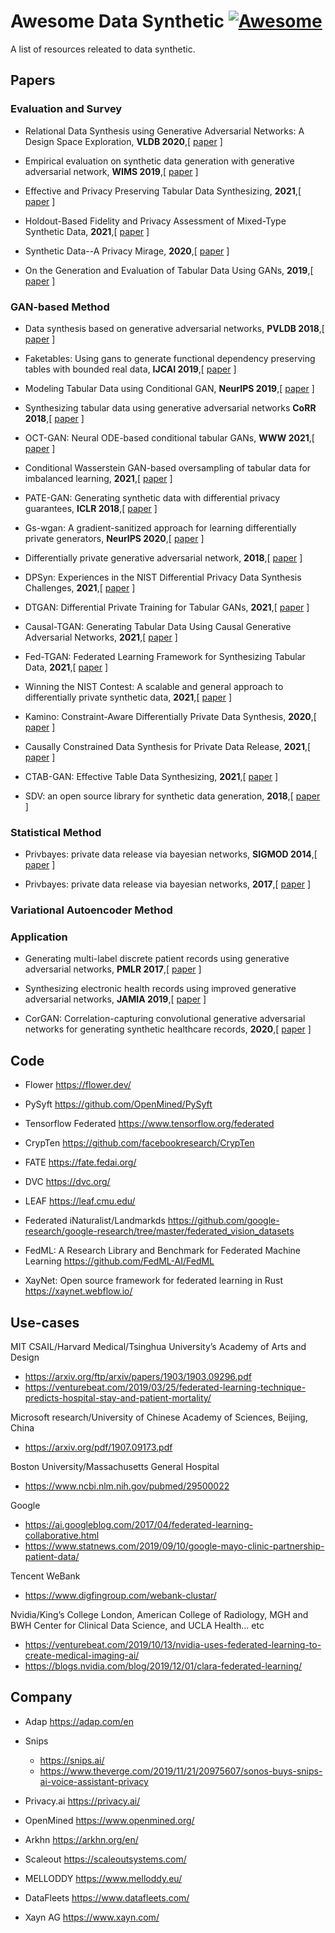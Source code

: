 # Awesome Data Synthetic [![Awesome](https://awesome.re/badge.svg)](https://awesome.re)

A list of resources releated to data synthetic.

## Papers

### Evaluation and Survey

* Relational Data Synthesis using Generative Adversarial Networks: A Design Space Exploration, **VLDB 2020**,[ [paper](http://www.vldb.org/pvldb/vol13/p1962-fan.pdf) ] 

* Empirical evaluation on synthetic data generation with generative adversarial network, **WIMS 2019**,[ [paper](https://dl.acm.org/doi/10.1145/3326467.3326474) ] 

* Effective and Privacy Preserving Tabular Data Synthesizing, **2021**,[ [paper](https://arxiv.org/pdf/2108.10064.pdf) ] 

* Holdout-Based Fidelity and Privacy Assessment of Mixed-Type Synthetic Data, **2021**,[ [paper](https://arxiv.org/pdf/2104.00635.pdf) ] 

* Synthetic Data--A Privacy Mirage, **2020**,[ [paper](https://arxiv.org/pdf/2011.07018.pdf) ] 

* On the Generation and Evaluation of Tabular Data Using GANs, **2019**,[ [paper](https://www.ru.nl/publish/pages/769526/z04_master_thesis_brenninkmeijer.pdf) ] 


### GAN-based Method

* Data synthesis based on generative adversarial networks, **PVLDB 2018**,[ [paper](https://www.vldb.org/pvldb/vol11/p1071-park.pdf) ] 

* Faketables: Using gans to generate functional dependency preserving tables with bounded real data, **IJCAI 2019**,[ [paper](https://www.ijcai.org/proceedings/2019/0287.pdf) ] 

* Modeling Tabular Data using Conditional GAN, **NeurIPS 2019**,[ [paper](https://papers.nips.cc/paper/2019/file/254ed7d2de3b23ab10936522dd547b78-Paper.pdf) ] 

* Synthesizing tabular data using generative adversarial networks **CoRR 2018**,[ [paper](https://arxiv.org/pdf/1811.11264.pdf) ] 

* OCT-GAN: Neural ODE-based conditional tabular GANs, **WWW 2021**,[ [paper](https://arxiv.org/pdf/2105.14969.pdf) ] 

* Conditional Wasserstein GAN-based oversampling of tabular data for imbalanced learning, **2021**,[ [paper](https://arxiv.org/pdf/2008.09202.pdf) ] 

* PATE-GAN: Generating synthetic data with differential privacy guarantees, **ICLR 2018**,[ [paper](https://openreview.net/pdf?id=S1zk9iRqF7) ] 

* Gs-wgan: A gradient-sanitized approach for learning differentially private generators, **NeurIPS 2020**,[ [paper](https://arxiv.org/pdf/2006.08265.pdf) ] 

* Differentially private generative adversarial network, **2018**,[ [paper](https://arxiv.org/pdf/1802.06739.pdf?utm_source=share&utm_medium=ios_app&utm_name=iossmf) ] 

* DPSyn: Experiences in the NIST Differential Privacy Data Synthesis Challenges, **2021**,[ [paper](https://arxiv.org/pdf/2106.12949.pdf) ] 

* DTGAN: Differential Private Training for Tabular GANs, **2021**,[ [paper](https://arxiv.org/pdf/2107.02521.pdf) ] 

* Causal-TGAN: Generating Tabular Data Using Causal Generative Adversarial Networks, **2021**,[ [paper](https://arxiv.org/pdf/2104.10680.pdf) ] 

* Fed-TGAN: Federated Learning Framework for Synthesizing Tabular Data, **2021**,[ [paper](https://arxiv.org/pdf/2108.07927.pdf) ] 

* Winning the NIST Contest: A scalable and general approach to differentially private synthetic data, **2021**,[ [paper](https://arxiv.org/pdf/2108.04978.pdf) ] 

* Kamino: Constraint-Aware Differentially Private Data Synthesis, **2020**,[ [paper](https://arxiv.org/pdf/2012.15713.pdf) ] 

* Causally Constrained Data Synthesis for Private Data Release, **2021**,[ [paper](https://arxiv.org/pdf/2105.13144.pdf) ] 

* CTAB-GAN: Effective Table Data Synthesizing, **2021**,[ [paper](https://arxiv.org/pdf/2102.08369.pdf) ] 

* SDV: an open source library for synthetic data generation, **2018**,[ [paper](https://dspace.mit.edu/bitstream/handle/1721.1/121631/1098174866-MIT.pdf?sequence=1&isAllowed=y) ] 


### Statistical Method

* Privbayes: private data release via bayesian networks, **SIGMOD 2014**,[ [paper](http://dimacs.rutgers.edu/~graham/pubs/papers/PrivBayes.pdf) ] 

* Privbayes: private data release via bayesian networks, **2017**,[ [paper](https://dl.acm.org/doi/pdf/10.1145/3134428) ] 



### Variational Autoencoder Method


### 


### Application

* Generating multi-label discrete patient records using generative adversarial networks, **PMLR 2017**,[ [paper](http://proceedings.mlr.press/v68/choi17a/choi17a.pdf) ] 

* Synthesizing electronic health records using improved generative adversarial networks, **JAMIA 2019**,[ [paper](https://pubmed.ncbi.nlm.nih.gov/30535151/) ] 

* CorGAN: Correlation-capturing convolutional generative adversarial networks for generating synthetic healthcare records, **2020**,[ [paper](https://www.aaai.org/ocs/index.php/FLAIRS/FLAIRS20/paper/viewFile/18458/17611) ] 


## Code

* Flower https://flower.dev/

* PySyft https://github.com/OpenMined/PySyft

* Tensorflow Federated  https://www.tensorflow.org/federated

* CrypTen https://github.com/facebookresearch/CrypTen

* FATE https://fate.fedai.org/

* DVC https://dvc.org/

* LEAF https://leaf.cmu.edu/

* Federated iNaturalist/Landmarkds https://github.com/google-research/google-research/tree/master/federated_vision_datasets

* FedML: A Research Library and Benchmark for Federated Machine Learning https://github.com/FedML-AI/FedML

* XayNet: Open source framework for federated learning in Rust https://xaynet.webflow.io/ 


## Use-cases

MIT CSAIL/Harvard Medical/Tsinghua University’s Academy of Arts and Design

* https://arxiv.org/ftp/arxiv/papers/1903/1903.09296.pdf
* https://venturebeat.com/2019/03/25/federated-learning-technique-predicts-hospital-stay-and-patient-mortality/

Microsoft research/University of Chinese Academy of Sciences, Beijing, China

* https://arxiv.org/pdf/1907.09173.pdf

Boston University/Massachusetts General Hospital

* https://www.ncbi.nlm.nih.gov/pubmed/29500022

Google

* https://ai.googleblog.com/2017/04/federated-learning-collaborative.html
* https://www.statnews.com/2019/09/10/google-mayo-clinic-partnership-patient-data/

Tencent WeBank

* https://www.digfingroup.com/webank-clustar/

Nvidia/King’s College London, American College of Radiology, MGH and BWH Center for Clinical Data Science, and UCLA Health... etc

* https://venturebeat.com/2019/10/13/nvidia-uses-federated-learning-to-create-medical-imaging-ai/
* https://blogs.nvidia.com/blog/2019/12/01/clara-federated-learning/





## Company

* Adap https://adap.com/en

* Snips
    * https://snips.ai/
    * https://www.theverge.com/2019/11/21/20975607/sonos-buys-snips-ai-voice-assistant-privacy

* Privacy.ai https://privacy.ai/

* OpenMined https://www.openmined.org/

* Arkhn https://arkhn.org/en/

* Scaleout https://scaleoutsystems.com/

* MELLODDY https://www.melloddy.eu/

* DataFleets https://www.datafleets.com/

* Xayn AG https://www.xayn.com/
